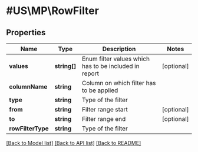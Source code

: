 # #US\MP\RowFilter

## Properties

Name | Type | Description | Notes
------------ | ------------- | ------------- | -------------
**values** | **string[]** | Enum filter values which has to be included in report | [optional]
**columnName** | **string** | Column on which filter has to be applied |
**type** | **string** | Type of the filter |
**from** | **string** | Filter range start | [optional]
**to** | **string** | Filter range end | [optional]
**rowFilterType** | **string** | Type of the filter |


[[Back to Model list]](../) [[Back to API list]](../../Api/US/MP) [[Back to README]](../../README.md)
